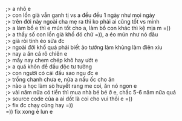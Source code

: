 ;> a nhô e<br>
;> con lồn già vẫn ganh tị vs a đều đều 1 ngày như mọi ngày<br>
;> trên đời này ngoài cha mẹ ra thì ko phải ai cũng tốt vs mình<br> 
;> a làm bồ e thì e mún tốt cho a, làm bồ con khác thì kệ mịa m =))<br>
;> a thấy số con lồn già khổ đó chứ =)), a éo mún như nó đâu<br>
;> già ròi tính éo sửa đc<br>
;> ngoài đời khổ quá phải biết ảo tưởng làm khùng làm điên xíu<br>
;> nay a ăn cá rô chiên e<br>
;> mấy nay chem chép khô hay ướt e<br>
;> a quá khôn để đầu độc tư tưởng<br>
;> con người có cái đầu sao ngu đc e<br>
;> trồng chanh chưa e, nửa a nấu ốc cho ăn<br>
;> nào a học làm sò huyết rang me coi, ăn nó ngon e<br>
;> vài năm nữa có tiền thì mua nhà bé bé ở e, chắc 5-6 năm nữa quá<br>
;> source code của a ai dốt là coi cho vui thôi e =))<br>
;> fix đc chạy cũng hay =))<br>
=)) fix xong ẻ lun e
